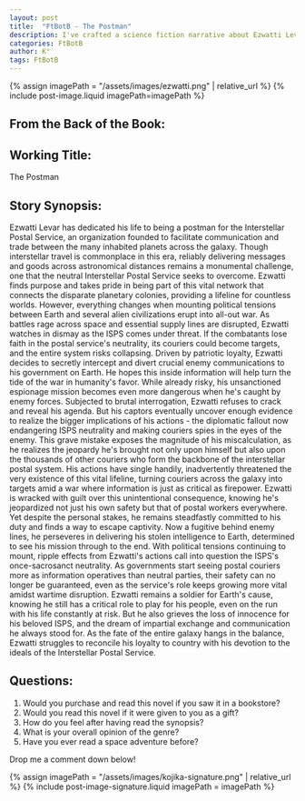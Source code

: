 ```yaml
---
layout: post
title:  "FtBotB - The Postman"
description: I've crafted a science fiction narrative about Ezwatti Levar, a postal worker whose loyalty to Earth compromises the neutrality of the Interstellar Postal Service during an interstellar war. Through Ezwatti's story, I explore themes of duty versus ethics, examining how one person's choices can have far-reaching consequences. His decision to spy for Earth while maintaining his postal duties raises questions about neutrality in wartime and the true cost of patriotism, ultimately threatening the vital communication network that connects humanity's colonies across the galaxy.
categories: FtBotB
author: K°
tags: FtBotB
---
```

<div>
{% assign imagePath = "/assets/images/ezwatti.png" | relative_url %}
{% include post-image.liquid imagePath=imagePath %}
</div>

## From the Back of the Book:
## Working Title:
The Postman  
## Story Synopsis:
Ezwatti Levar has dedicated his life to being a postman for the Interstellar Postal Service, an organization founded to facilitate communication and trade between the many inhabited planets across the galaxy. Though interstellar travel is commonplace in this era, reliably delivering messages and goods across astronomical distances remains a monumental challenge, one that the neutral Interstellar Postal Service seeks to overcome. Ezwatti finds purpose and takes pride in being part of this vital network that connects the disparate planetary colonies, providing a lifeline for countless worlds. However, everything changes when mounting political tensions between Earth and several alien civilizations erupt into all-out war. As battles rage across space and essential supply lines are disrupted, Ezwatti watches in dismay as the ISPS comes under threat. If the combatants lose faith in the postal service's neutrality, its couriers could become targets, and the entire system risks collapsing. Driven by patriotic loyalty, Ezwatti decides to secretly intercept and divert crucial enemy communications to his government on Earth. He hopes this inside information will help turn the tide of the war in humanity's favor. While already risky, his unsanctioned espionage mission becomes even more dangerous when he's caught by enemy forces. Subjected to brutal interrogation, Ezwatti refuses to crack and reveal his agenda. But his captors eventually uncover enough evidence to realize the bigger implications of his actions - the diplomatic fallout now endangering ISPS neutrality and making couriers spies in the eyes of the enemy. This grave mistake exposes the magnitude of his miscalculation, as he realizes the jeopardy he's brought not only upon himself but also upon the thousands of other couriers who form the backbone of the interstellar postal system. His actions have single handily, inadvertently threatened the very existence of this vital lifeline, turning couriers across the galaxy into targets amid a war where information is just as critical as firepower. Ezwatti is wracked with guilt over this unintentional consequence, knowing he's jeopardized not just his own safety but that of postal workers everywhere. Yet despite the personal stakes, he remains steadfastly committed to his duty and finds a way to escape captivity. Now a fugitive behind enemy lines, he perseveres in delivering his stolen intelligence to Earth, determined to see his mission through to the end. With political tensions continuing to mount, ripple effects from Ezwatti's actions call into question the ISPS's once-sacrosanct neutrality. As governments start seeing postal couriers more as information operatives than neutral parties, their safety can no longer be guaranteed, even as the service's role keeps growing more vital amidst wartime disruption. Ezwatti remains a soldier for Earth's cause, knowing he still has a critical role to play for his people, even on the run with his life constantly at risk. But he also grieves the loss of innocence for his beloved ISPS, and the dream of impartial exchange and communication he always stood for. As the fate of the entire galaxy hangs in the balance, Ezwatti struggles to reconcile his loyalty to country with his devotion to the ideals of the Interstellar Postal Service.

## Questions:
1. Would you purchase and read this novel if you saw it in a bookstore?
2. Would you read this novel if it were given to you as a gift?
3. How do you feel after having read the synopsis?
4. What is your overall opinion of the genre?
5. Have you ever read a space adventure before?

Drop me a comment down below!

<!-- signature -->
{% assign imagePath = "/assets/images/kojika-signature.png" | relative_url %}
{% include post-image-signature.liquid imagePath = imagePath %}